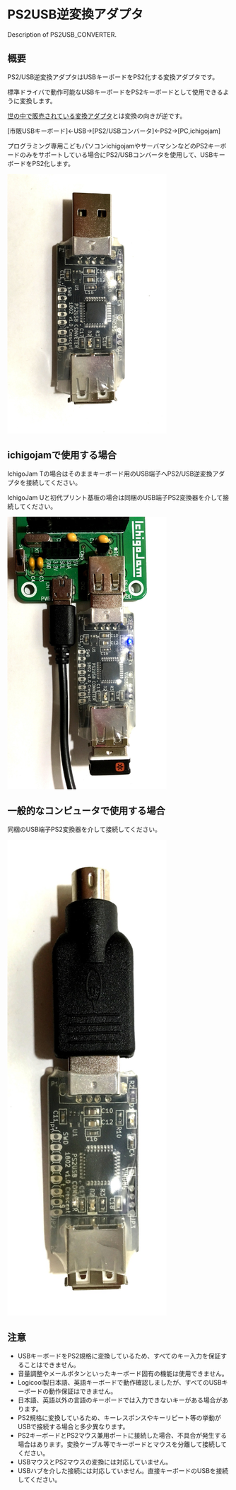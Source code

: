 # PS2USB逆変換アダプタ
Description of PS2USB_CONVERTER. 



## 概要
PS2/USB逆変換アダプタはUSBキーボードをPS2化する変換アダプタです。

標準ドライバで動作可能なUSBキーボードをPS2キーボードとして使用できるように変換します。

[世の中で販売されている変換アダプタ][0]とは変換の向きが逆です。


[市販USBキーボード]<-USB->[PS2/USBコンバータ]<-PS2->[PC,ichigojam]


プログラミング専用こどもパソコンichigojamやサーバマシンなどのPS2キーボードのみをサポートしている場合にPS2/USBコンバータを使用して、USBキーボードをPS2化します。

<img src="https://raw.githubusercontent.com/meerstern/PS2USB_CONVERTER/master/img/main.JPG" width="360">


## ichigojamで使用する場合
IchigoJam Tの場合はそのままキーボード用のUSB端子へPS2/USB逆変換アダプタを接続してください。

IchigoJam Uと初代プリント基板の場合は同梱のUSB端子PS2変換器を介して接続してください。

<img src="https://raw.githubusercontent.com/meerstern/PS2USB_CONVERTER/master/img/ichigo.JPG" width="360">

## 一般的なコンピュータで使用する場合
同梱のUSB端子PS2変換器を介して接続してください。

<img src="https://raw.githubusercontent.com/meerstern/PS2USB_CONVERTER/master/img/withPS2adp.jpg" width="360">



## 注意
  * USBキーボードをPS2規格に変換しているため、すべてのキー入力を保証することはできません。
  * 音量調整やメールボタンといったキーボード固有の機能は使用できません。
  * Logicool製日本語、英語キーボードで動作確認しましたが、すべてのUSBキーボードの動作保証はできません。
  * 日本語、英語以外の言語のキーボードでは入力できないキーがある場合があります。
  * PS2規格に変換しているため、キーレスポンスやキーリピート等の挙動がUSBで接続する場合と多少異なります。
  * PS2キーボードとPS2マウス兼用ポートに接続した場合、不具合が発生する場合はあります。変換ケーブル等でキーボードとマウスを分離して接続してください。
  * USBマウスとPS2マウスの変換には対応していません。
  * USBハブを介した接続には対応していません。直接キーボードのUSBを接続してください。


[0]: http://www.aitendo.com/product/16414 "*0"
